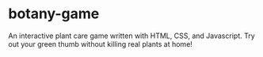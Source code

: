 # botany-game
An interactive plant care game written with HTML, CSS, and Javascript. Try out your green thumb without killing real plants at home!

